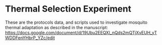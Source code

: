 # Thermal Selection Experiment
 
These are the protocols data, and scripts used to investigate mosquito thermal adaptation as described in the manuscript: https://docs.google.com/document/d/19Ubu2EEQXl_nQds2mQTjXvEUH_yTWDDFenYHbrP_YZc/edit 

